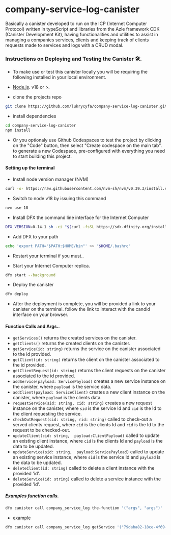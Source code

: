# company-service-log-canister
Basically a canister developed to run on the ICP (Internet Computer Protocol) written in typeScript and libraries from the Azle framework CDK (Canister Development Kit), having functionalities and utilities to assist in managing a companies services, clients and keeping track of clients requests made to services and logs with a CRUD modal.



### Instructions on Deploying and Testing the Canister  🛠.
- To make use or test this canister locally you will be requiring the following installed in your local environment.

- [Node.js](https://nodejs.org/en/download). v18 or >.

- clone the projects repo

```bash
git clone https://github.com/lukrycyfa/company-service-log-canister.git
```
- install dependencies

```bash
cd company-service-log-canister
npm install
```
- Or you optionaly use Github Codespaces to test the project by clicking on the "Code" button, then select "Create codespace on the main tab". to generate a new Codespace, pre-configured with everything you need to start building this project.

#### Setting up the terminal
- Install node version manager (NVM)

```bash
curl -o- https://raw.githubusercontent.com/nvm-sh/nvm/v0.39.3/install.sh | bash
```
- Switch to node v18 by issuing this command

```bash
nvm use 18
```
- Install DFX the command line interface for the Internet Computer

```bash
DFX_VERSION=0.14.1 sh -ci "$(curl -fsSL https://sdk.dfinity.org/install.sh)"
```
- Add DFX to your path

```bash
echo 'export PATH="$PATH:$HOME/bin"' >> "$HOME/.bashrc"
```
- Restart your terminal if you must..

- Start your Internet Computer replica.

```bash
dfx start --background
```
- Deploy the canister

```bash
dfx deploy
```
- After the deployment is complete, you will be provided a link to your canister on the terminal. follow the link to interact with the candid interface on your browser.

#### Function Calls and Args..
- `getServices()` returns the created services on the canister.
- `getClients()` returns the created clients on the canister.
- `getService(id: string)` returns the service on the canister associated to the id provided.
- `getClient(id: string)` returns the client on the canister associated to the id provided.
- `getClientRequest(id: string)` returns the client requests on the canister associated to the id provided.
- `addService(payload: ServicePayload)` creates a new service instance on the canister, where `payload` is the service data.
- `addClient(payload: ServiceClient)` creates a new client instance on the canister, where `payload` is the clients data.
- `requestService(sid: string, cid: string)` creates a new request instance on the canister, where `sid` is the service Id and `cid` is the Id to the client requesting the service.
- `checkOutRequest(cid: string, rid: string)` called to check-out a served clients request, where `cid` is the clients Id and `rid` is the Id to the request to be checked-out.
- `updateClient(cid: string,  payload:ClientPayload)` called to update an existing client instance, where `cid` is the clients Id and `payload` is the data to be updated. 
- `updateService(sid: string,  payload:ServicePayload)` called to update an existing service instance, where `sid` is the service Id and `payload` is the data to be updated.
- `deleteClient(id: string)` called to delete a client instance with the provided 'id'.
- `deleteService(id: string)` called to delete a service instance with the provided 'id'.

##### Examples function calls.

```bash
dfx canister call company_service_log the-function '("args", "args")'
```
- example
```bash
dfx canister call company_service_log getService '("79daba82-18ce-4f69-afa1-7b3389368d1f")'
```
